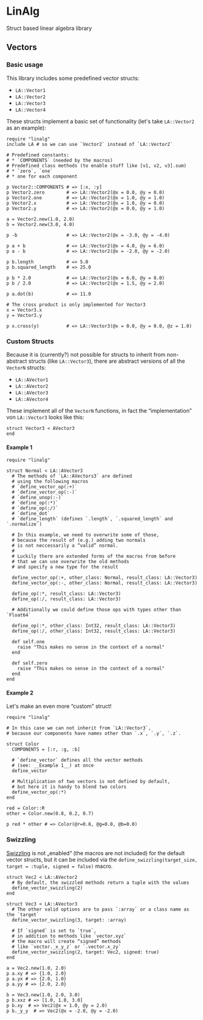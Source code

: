 # LinAlg

Struct based linear algebra library

## Vectors

### Basic usage

This library includes some predefined vector structs:

* `LA::Vector1`
* `LA::Vector2`
* `LA::Vector3`
* `LA::Vector4`

These structs implement a basic set of functionality
(let's take `LA::Vector2` as an example):

``` crystal
require "linalg"
include LA # so we can use `Vector2` instead of `LA::Vector2`

# Predefined constants:
# * `COMPONENTS` (needed by the macros)
# Predefined class methods (to enable stuff like [v1, v2, v3].sum)
# * `zero`, `one`
# * one for each component

p Vector2::COMPONENTS # => [:x, :y]
p Vector2.zero        # => LA::Vector2(@x = 0.0, @y = 0.0)
p Vector2.one         # => LA::Vector2(@x = 1.0, @y = 1.0)
p Vector2.x           # => LA::Vector2(@x = 1.0, @y = 0.0)
p Vector2.y           # => LA::Vector2(@x = 0.0, @y = 1.0)

a = Vector2.new(1.0, 2.0)
b = Vector2.new(3.0, 4.0)

p -b                  # => LA::Vector2(@x = -3.0, @y = -4.0)

p a + b               # => LA::Vector2(@x = 4.0, @y = 6.0)
p a - b               # => LA::Vector2(@x = -2.0, @y = -2.0)

p b.length            # => 5.0
p b.squared_length    # => 25.0

p b * 2.0             # => LA::Vector2(@x = 6.0, @y = 8.0)
p b / 2.0             # => LA::Vector2(@x = 1.5, @y = 2.0)

p a.dot(b)            # => 11.0

# The cross product is only implemented for Vector3
x = Vector3.x
y = Vector3.y

p x.cross(y)          # => LA::Vector3(@x = 0.0, @y = 0.0, @z = 1.0)

```


### Custom Structs

Because it is (currently?)
not possible for structs to inherit from non-abstract structs
(like `LA::Vector3`), there are abstract versions of all the `VectorN` structs:

* `LA::AVector1`
* `LA::AVector2`
* `LA::AVector3`
* `LA::AVector4`

These implement all of the `VectorN` functions,
in fact the “implementation” von `LA::Vector3` looks like this:

``` crystal
struct Vector3 < AVector3
end
```

#### Example 1

``` crystal
require "linalg"

struct Normal < LA::AVector3
  # The methods of `LA::AVectors3` are defined
  # using the following macros
  # `define_vector_op(:+)`
  # `define_vector_op(:-)`
  # `define_unop(:-)`
  # `define_op(:*)`
  # `define_op(:/)`
  # `define_dot`
  # `define_length` (defines `.length`, `.squared_length` and `.normalize`)

  # In this example, we need to overwrite some of those,
  # because the result of (e.g.) adding two normals
  # is not neccessarily a “valid” normal.
  # 
  # Luckily there are extended forms of the macros from before
  # that we can use overwrite the old methods
  # and specify a new type for the result

  define_vector_op(:+, other_class: Normal, result_class: LA::Vector3)
  define_vector_op(:-, other_class: Normal, result_class: LA::Vector3)

  define_op(:*, result_class: LA::Vector3)
  define_op(:/, result_class: LA::Vector3)

  # Additionally we could define those ops with types other than `Float64`

  define_op(:*, other_class: Int32, result_class: LA::Vector3)
  define_op(:/, other_class: Int32, result_class: LA::Vector3)

  def self.one
    raise "This makes no sense in the context of a normal"
  end

  def self.zero
    raise "This makes no sense in the context of a normal"
  end
end
```

#### Example 2

Let's make an even more “custom” struct!

``` crystal
require "linalg"

# In this case we can not inherit from `LA::Vector3`,
# because our components have names other than `.x`, `.y`, `.z`.

struct Color
  COMPONENTS = [:r, :g, :b]

  # `define_vector` defines all the vector methods
  # (see: __Example 1__) at once
  define_vector

  # Multiplication of two vectors is not defined by default,
  # but here it is handy to blend two colors
  define_vector_op(:*)
end

red = Color::R
other = Color.new(0.8, 0.2, 0.7)

p red * other # => Color(@r=0.8, @g=0.0, @b=0.0)
```

### Swizzling

[Swizzling](https://en.wikipedia.org/wiki/Swizzling_(computer_graphics))
is not „enabled“ (the macros are not included) for the default vector structs,
but it can be included via the `define_swizzling(target_size, target = :tuple, signed = false)` macro.

``` crystal
struct Vec2 < LA::AVector2
  # By default, the swizzled methods return a tuple with the values
  define_vector_swizzling(2)
end

struct Vec3 < LA::AVector3
  # The other valid options are to pass `:array` or a class name as the `target`
  define_vector_swizzling(3, target: :array)

  # If `signed` is set to `true`,
  # in addition to methods like `vector.xyz`
  # the macro will create “signed” methods
  # like `vector._x_y_z` or `.vector.x_zy`
  define_vector_swizzling(2, target: Vec2, signed: true)
end

a = Vec2.new(1.0, 2.0)
p a.xy # => {1.0, 2.0}
p a.yx # => {2.0, 1.0}
p a.yy # => {2.0, 2.0}

b = Vec3.new(1.0, 2.0, 3.0)
p b.xxz # => [1.0, 1.0, 3.0]
p b.xy  # => Vec2(@x = 1.0, @y = 2.0)
p b._y_y  # => Vec2(@x = -2.0, @y = -2.0)
```


